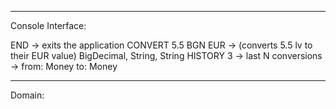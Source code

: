 -----

Console Interface:

END -> exits the application
CONVERT 5.5 BGN EUR -> (converts 5.5 lv to their EUR value)
BigDecimal, String, String
HISTORY 3 -> last N conversions
-> from: Money to: Money

----

Domain:
